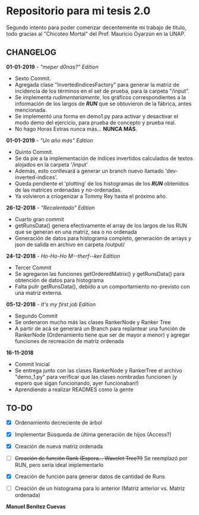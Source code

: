 # Repositorio para mi tesis 2.0
Segundo intento para poder comenzar decentemente mi trabajo de título, todo gracias al "Chicoteo Mortal" del Prof. Mauricio Oyarzún en la UNAP.

## CHANGELOG
**01-01-2019** - _"meper d0nas?" Edition_
* Sexto Commit.
* Agregada clase "InvertedIndicesFactory" para generar la matriz de incidencia de los términos en el set de prueba, para la carpeta "/input".
* Se implementa _rudimentariamente_, los gráficos correspondientes a la información de los largos de **_RUN_** que se obtuvieron de la fábrica, antes mencionada.
* Se implementó una forma en demo1.py para activar y desactivar el modo demo del ejercicio, para prueba de concepto y prueba real.
* No hago Horas Extras nunca más... **NUNCA MÁS**.

**01-01-2019** - _"Un año más" Edition_
* Quinto Commit.
* Se da pie a la implementación de índices invertidos calculados de textos alojados en la carpeta '/input'
* Además, esto conllevará a generar un branch nuevo llamado 'dev-inverted-indices'.
* Queda pendiente el 'plotting' de los histogramas de los **_RUN_** obtenidos de las matrices ordenadas y no-ordenadas.
* Ya volvieron a criogenizar a Tommy Rey hasta el próximo año.

**26-12-2018** - _"Recalentado" Edition_
* Cuarto gran commit
* getRunsData() genera efectivamente el array de los largos de los RUN que se generan en una matriz, sea o no ordenada
* Generación de datos para histograma completo, generación de arrays y json de salida en archivo en carpeta /output/

**24-12-2018** - _Ho-Ho-Ho M--therf--ker Edition_
* Tercer Commit
* Se agregaron las funciones getOrderedMatrix() y getRunsData() para obtención de datos para histograma
* Falta pulir getRunsData(), debido a un comportamiento no-previsto con una matriz externa.

**05-12-2018** - _It's my first job Edition_
* Segundo Commit
* Se ordenaron mucho más las clases RankerNode y Ranker Tree
* A partir de acá se generará un Branch para replantear una función de RankerNode (Ordenamiento tiene que ser de mayor a menor) y agregar funciones de recreación de matriz ordenada

**16-11-2018**
* Commit Inicial
* Se entrega junto con las clases RankerNode y RankerTree el archivo "demo_1.py" para verificar que las clases nombradas funcionen (y espero que sigan funcionando, ayer funcionaban!)
* Aprendiendo a realizar READMES como la gente

## TO-DO
- [x] Ordenamiento decreciente de árbol
- [x] Implementar Búsqueda de última generación de hijos (Access?)
- [x] Creación de nueva matriz ordenada
- [ ] ~~Creación de función Rank (Espera... Wavelet Tree?!)~~ Se reemplazó por RUN, pero sería ideal implementarlo
- [x] Creación de función para generar datos de cantidad de Runs
- [ ] Creación de un histograma para lo anterior (Matriz anterior vs. Matriz ordenada) 


**Manuel Benítez Cuevas**

